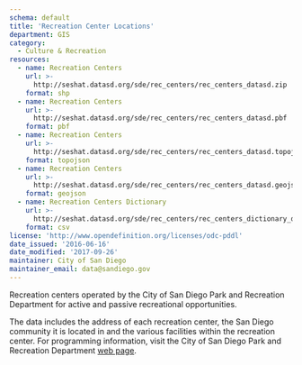 ```yaml
---
schema: default
title: 'Recreation Center Locations'
department: GIS
category:
  - Culture & Recreation
resources:
  - name: Recreation Centers
    url: >-
      http://seshat.datasd.org/sde/rec_centers/rec_centers_datasd.zip
    format: shp
  - name: Recreation Centers
    url: >-
      http://seshat.datasd.org/sde/rec_centers/rec_centers_datasd.pbf
    format: pbf
  - name: Recreation Centers
    url: >-
      http://seshat.datasd.org/sde/rec_centers/rec_centers_datasd.topojson
    format: topojson
  - name: Recreation Centers
    url: >-
      http://seshat.datasd.org/sde/rec_centers/rec_centers_datasd.geojson
    format: geojson
  - name: Recreation Centers Dictionary
    url: >-
      http://seshat.datasd.org/sde/rec_centers/rec_centers_dictionary_datasd.csv
    format: csv
license: 'http://www.opendefinition.org/licenses/odc-pddl'
date_issued: '2016-06-16'
date_modified: '2017-09-26'
maintainer: City of San Diego
maintainer_email: data@sandiego.gov
---
```

Recreation centers operated by the City of San Diego Park and Recreation
Department for active and passive recreational opportunities.
<!--more-->
The data includes the address of each recreation center, the San Diego
community it is located in and the various facilities within the recreation
center. For programming information, visit the City of San Diego Park and
Recreation Department <a href="http://www.sandiego.gov/park-and-recreation/"
target="_blank" rel="noopener">web page</a>.
